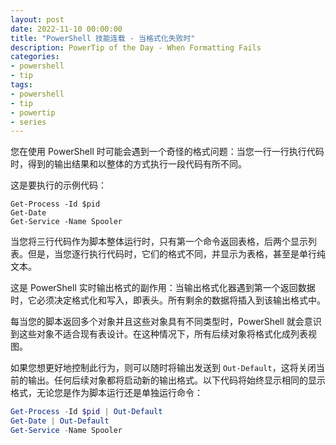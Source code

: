 ```yaml
---
layout: post
date: 2022-11-10 00:00:00
title: "PowerShell 技能连载 - 当格式化失败时"
description: PowerTip of the Day - When Formatting Fails
categories:
- powershell
- tip
tags:
- powershell
- tip
- powertip
- series
---
```

您在使用 PowerShell 时可能会遇到一个奇怪的格式问题：当您一行一行执行代码时，得到的输出结果和以整体的方式执行一段代码有所不同。

这是要执行的示例代码：

    Get-Process -Id $pid
    Get-Date
    Get-Service -Name Spooler

当您将三行代码作为脚本整体运行时，只有第一个命令返回表格，后两个显示列表。但是，当您逐行执行代码时，它们的格式不同，并显示为表格，甚至是单行纯文本。

这是 PowerShell 实时输出格式的副作用：当输出格式化器遇到第一个返回数据时，它必须决定格式化和写入，即表头。所有剩余的数据将插入到该输出格式中。

每当您的脚本返回多个对象并且这些对象具有不同类型时，PowerShell 就会意识到这些对象不适合现有表设计。在这种情况下，所有后续对象将格式化成列表视图。

如果您想更好地控制此行为，则可以随时将输出发送到 `Out-Default`，这将关闭当前的输出。任何后续对象都将启动新的输出格式。以下代码将始终显示相同的显示格式，无论您是作为脚本运行还是单独运行命令：

```powershell
Get-Process -Id $pid | Out-Default
Get-Date | Out-Default
Get-Service -Name Spooler
```

<!--本文国际来源：[When Formatting Fails](https://community.idera.com/database-tools/powershell/powertips/b/tips/posts/when-formatting-fails)-->

